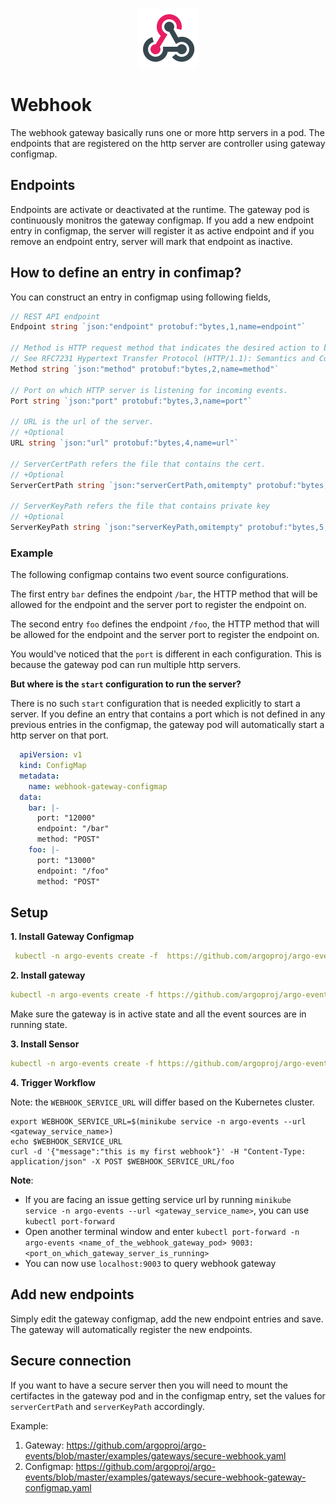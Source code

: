<p align="center">
  <img src="https://github.com/argoproj/argo-events/blob/master/docs/assets/webhook.png?raw=true" alt="Webhook"/>
</p>

# Webhook

The webhook gateway basically runs one or more http servers in a pod.
The endpoints that are registered on the http server are controller using gateway configmap.

## Endpoints
Endpoints are activate or deactivated at the runtime. The gateway pod
is continuously monitros the gateway configmap. If you add a new endpoint entry in configmap, the server will register it as
active endpoint and if you remove an endpoint entry, server will mark that endpoint as inactive.

## How to define an entry in confimap?
You can construct an entry in configmap using following fields,

```go
// REST API endpoint
Endpoint string `json:"endpoint" protobuf:"bytes,1,name=endpoint"`

// Method is HTTP request method that indicates the desired action to be performed for a given resource.
// See RFC7231 Hypertext Transfer Protocol (HTTP/1.1): Semantics and Content
Method string `json:"method" protobuf:"bytes,2,name=method"`

// Port on which HTTP server is listening for incoming events.
Port string `json:"port" protobuf:"bytes,3,name=port"`

// URL is the url of the server. 
// +Optional
URL string `json:"url" protobuf:"bytes,4,name=url"`

// ServerCertPath refers the file that contains the cert.
// +Optional
ServerCertPath string `json:"serverCertPath,omitempty" protobuf:"bytes,4,opt,name=serverCertPath"`

// ServerKeyPath refers the file that contains private key
// +Optional
ServerKeyPath string `json:"serverKeyPath,omitempty" protobuf:"bytes,5,opt,name=serverKeyPath"`
```

### Example
The following configmap contains two event source configurations.

The first entry `bar` defines the endpoint `/bar`, the HTTP method that will be allowed for the endpoint and
the server port to register the endpoint on. 

The second entry `foo` defines the endpoint `/foo`, the HTTP method that will be allowed for the endpoint and
the server port to register the endpoint on. 

You would've noticed that the `port` is different in each configuration. This is because the gateway pod can 
run multiple http servers.

**But where is the `start` configuration to run the server?** 

There is no such `start` configuration that is needed explicitly to start a server.
If you define an entry that contains a port which is not defined in any previous entries in the configmap, the
gateway pod will automatically start a http server on that port.

```yaml
  apiVersion: v1
  kind: ConfigMap
  metadata:
    name: webhook-gateway-configmap
  data:
    bar: |-    
      port: "12000"
      endpoint: "/bar"
      method: "POST"  
    foo: |-
      port: "13000"
      endpoint: "/foo"
      method: "POST"
```

## Setup

**1. Install Gateway Configmap**

```yaml
 kubectl -n argo-events create -f  https://github.com/argoproj/argo-events/blob/master/examples/gateways/webhook-gateway-configmap.yaml
```

**2. Install gateway**
```yaml
kubectl -n argo-events create -f https://github.com/argoproj/argo-events/blob/master/examples/gateways/webhook-http.yaml
```
Make sure the gateway is in active state and all the event sources are in running state.
   
**3. Install Sensor**
```yaml
kubectl -n argo-events create -f https://github.com/argoproj/argo-events/blob/master/examples/sensors/webhook-http.yaml
```

**4. Trigger Workflow**

Note: the `WEBHOOK_SERVICE_URL` will differ based on the Kubernetes cluster.
```
export WEBHOOK_SERVICE_URL=$(minikube service -n argo-events --url <gateway_service_name>)
echo $WEBHOOK_SERVICE_URL
curl -d '{"message":"this is my first webhook"}' -H "Content-Type: application/json" -X POST $WEBHOOK_SERVICE_URL/foo
```

<b>Note</b>: 
   * If you are facing an issue getting service url by running `minikube service -n argo-events --url <gateway_service_name>`, you can use `kubectl port-forward`
   * Open another terminal window and enter `kubectl port-forward -n argo-events <name_of_the_webhook_gateway_pod> 9003:<port_on_which_gateway_server_is_running>`
   * You can now use `localhost:9003` to query webhook gateway

## Add new endpoints
Simply edit the gateway configmap, add the new endpoint entries and save. The gateway 
will automatically register the new endpoints.

## Secure connection
If you want to have a secure server then you will need to mount the certifactes in the gateway pod and in 
the configmap entry, set the values for `serverCertPath` and `serverKeyPath` accordingly.

Example: 
1. Gateway: https://github.com/argoproj/argo-events/blob/master/examples/gateways/secure-webhook.yaml
2. Configmap: https://github.com/argoproj/argo-events/blob/master/examples/gateways/secure-webhook-gateway-configmap.yaml
